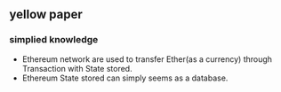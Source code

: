 ## yellow paper

### simplied knowledge

* Ethereum network are used to transfer Ether(as a currency) through Transaction with State stored.
* Ethereum State stored can simply seems as a database.